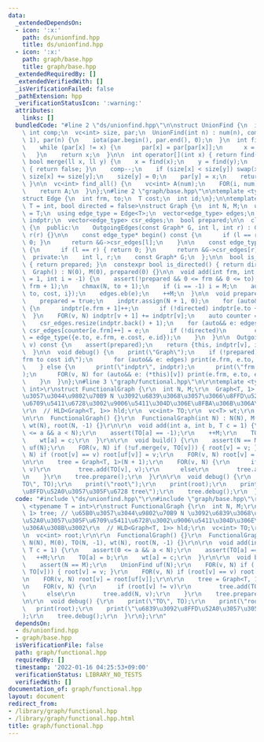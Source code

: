 ```yaml
---
data:
  _extendedDependsOn:
  - icon: ':x:'
    path: ds/unionfind.hpp
    title: ds/unionfind.hpp
  - icon: ':x:'
    path: graph/base.hpp
    title: graph/base.hpp
  _extendedRequiredBy: []
  _extendedVerifiedWith: []
  _isVerificationFailed: false
  _pathExtension: hpp
  _verificationStatusIcon: ':warning:'
  attributes:
    links: []
  bundledCode: "#line 2 \"ds/unionfind.hpp\"\n\nstruct UnionFind {\n  int num;\n \
    \ int comp;\n  vc<int> size, par;\n  UnionFind(int n) : num(n), comp(n), size(n,\
    \ 1), par(n) {\n    iota(par.begin(), par.end(), 0);\n  }\n  int find(int x) {\n\
    \    while (par[x] != x) {\n      par[x] = par[par[x]];\n      x = par[x];\n \
    \   }\n    return x;\n  }\n\n  int operator[](int x) { return find(x); }\n\n \
    \ bool merge(ll x, ll y) {\n    x = find(x);\n    y = find(y);\n    if (x == y)\
    \ { return false; }\n    comp--;\n    if (size[x] < size[y]) swap(x, y);\n   \
    \ size[x] += size[y];\n    size[y] = 0;\n    par[y] = x;\n    return true;\n \
    \ }\n\n  vc<int> find_all() {\n    vc<int> A(num);\n    FOR(i, num) A[i] = find(i);\n\
    \    return A;\n  }\n};\n#line 2 \"graph/base.hpp\"\n\ntemplate <typename T>\n\
    struct Edge {\n  int frm, to;\n  T cost;\n  int id;\n};\n\ntemplate <typename\
    \ T = int, bool directed = false>\nstruct Graph {\n  int N, M;\n  using cost_type\
    \ = T;\n  using edge_type = Edge<T>;\n  vector<edge_type> edges;\n  vector<int>\
    \ indptr;\n  vector<edge_type> csr_edges;\n  bool prepared;\n\n  class OutgoingEdges\
    \ {\n  public:\n    OutgoingEdges(const Graph* G, int l, int r) : G(G), l(l),\
    \ r(r) {}\n\n    const edge_type* begin() const {\n      if (l == r) { return\
    \ 0; }\n      return &G->csr_edges[l];\n    }\n\n    const edge_type* end() const\
    \ {\n      if (l == r) { return 0; }\n      return &G->csr_edges[r];\n    }\n\n\
    \  private:\n    int l, r;\n    const Graph* G;\n  };\n\n  bool is_prepared()\
    \ { return prepared; }\n  constexpr bool is_directed() { return directed; }\n\n\
    \  Graph() : N(0), M(0), prepared(0) {}\n\n  void add(int frm, int to, T cost\
    \ = 1, int i = -1) {\n    assert(!prepared && 0 <= frm && 0 <= to);\n    chmax(N,\
    \ frm + 1);\n    chmax(N, to + 1);\n    if (i == -1) i = M;\n    auto e = edge_type({frm,\
    \ to, cost, i});\n    edges.eb(e);\n    ++M;\n  }\n\n  void prepare() {\n    assert(!prepared);\n\
    \    prepared = true;\n    indptr.assign(N + 1, 0);\n    for (auto&& e: edges)\
    \ {\n      indptr[e.frm + 1]++;\n      if (!directed) indptr[e.to + 1]++;\n  \
    \  }\n    FOR(v, N) indptr[v + 1] += indptr[v];\n    auto counter = indptr;\n\
    \    csr_edges.resize(indptr.back() + 1);\n    for (auto&& e: edges) {\n     \
    \ csr_edges[counter[e.frm]++] = e;\n      if (!directed)\n        csr_edges[counter[e.to]++]\
    \ = edge_type({e.to, e.frm, e.cost, e.id});\n    }\n  }\n\n  OutgoingEdges operator[](int\
    \ v) const {\n    assert(prepared);\n    return {this, indptr[v], indptr[v + 1]};\n\
    \  }\n\n  void debug() {\n    print(\"Graph\");\n    if (!prepared) {\n      print(\"\
    frm to cost id\");\n      for (auto&& e: edges) print(e.frm, e.to, e.cost, e.id);\n\
    \    } else {\n      print(\"indptr\", indptr);\n      print(\"frm to cost id\"\
    );\n      FOR(v, N) for (auto&& e: (*this)[v]) print(e.frm, e.to, e.cost, e.id);\n\
    \    }\n  }\n};\n#line 3 \"graph/functional.hpp\"\n\r\ntemplate <typename T =\
    \ int>\r\nstruct FunctionalGraph {\r\n  int N, M;\r\n  Graph<T, 1> tree; // \u65B0\
    \u3057\u3044\u9802\u70B9 N \u3092\u6839\u3068\u3057\u3066\u8FFD\u52A0\u3057\u305F\
    \u6709\u5411\u6728\u3002\u9006\u5411\u304D\u306E\u8FBA\u306B\u306A\u308B\u3002\
    \r\n  // HLD<Graph<T, 1>> hld;\r\n  vc<int> TO;\r\n  vc<T> wt;\r\n  vc<int> root;\r\
    \n\r\n  FunctionalGraph() {}\r\n  FunctionalGraph(int N) : N(N), M(0), TO(N, -1),\
    \ wt(N), root(N, -1) {}\r\n\r\n  void add(int a, int b, T c = 1) {\r\n    assert(0\
    \ <= a && a < N);\r\n    assert(TO[a] == -1);\r\n    ++M;\r\n    TO[a] = b;\r\n\
    \    wt[a] = c;\r\n  }\r\n\r\n  void build() {\r\n    assert(N == M);\r\n    UnionFind\
    \ uf(N);\r\n    FOR(v, N) if (!uf.merge(v, TO[v])) { root[v] = v; }\r\n    FOR(v,\
    \ N) if (root[v] == v) root[uf[v]] = v;\r\n    FOR(v, N) root[v] = root[uf[v]];\r\
    \n\r\n    tree = Graph<T, 1>(N + 1);\r\n    FOR(v, N) {\r\n      if (root[v] !=\
    \ v)\r\n        tree.add(TO[v], v);\r\n      else\r\n        tree.add(N, v);\r\
    \n    }\r\n    tree.prepare();\r\n  }\r\n\r\n  void debug() {\r\n    print(\"\
    TO\", TO);\r\n    print(\"root\");\r\n    print(root);\r\n    print(\"\u6839\u3092\
    \u8FFD\u52A0\u3057\u305F\u6728 tree\");\r\n    tree.debug();\r\n  }\r\n};\r\n"
  code: "#include \"ds/unionfind.hpp\"\r\n#include \"graph/base.hpp\"\r\n\r\ntemplate\
    \ <typename T = int>\r\nstruct FunctionalGraph {\r\n  int N, M;\r\n  Graph<T,\
    \ 1> tree; // \u65B0\u3057\u3044\u9802\u70B9 N \u3092\u6839\u3068\u3057\u3066\u8FFD\
    \u52A0\u3057\u305F\u6709\u5411\u6728\u3002\u9006\u5411\u304D\u306E\u8FBA\u306B\
    \u306A\u308B\u3002\r\n  // HLD<Graph<T, 1>> hld;\r\n  vc<int> TO;\r\n  vc<T> wt;\r\
    \n  vc<int> root;\r\n\r\n  FunctionalGraph() {}\r\n  FunctionalGraph(int N) :\
    \ N(N), M(0), TO(N, -1), wt(N), root(N, -1) {}\r\n\r\n  void add(int a, int b,\
    \ T c = 1) {\r\n    assert(0 <= a && a < N);\r\n    assert(TO[a] == -1);\r\n \
    \   ++M;\r\n    TO[a] = b;\r\n    wt[a] = c;\r\n  }\r\n\r\n  void build() {\r\n\
    \    assert(N == M);\r\n    UnionFind uf(N);\r\n    FOR(v, N) if (!uf.merge(v,\
    \ TO[v])) { root[v] = v; }\r\n    FOR(v, N) if (root[v] == v) root[uf[v]] = v;\r\
    \n    FOR(v, N) root[v] = root[uf[v]];\r\n\r\n    tree = Graph<T, 1>(N + 1);\r\
    \n    FOR(v, N) {\r\n      if (root[v] != v)\r\n        tree.add(TO[v], v);\r\n\
    \      else\r\n        tree.add(N, v);\r\n    }\r\n    tree.prepare();\r\n  }\r\
    \n\r\n  void debug() {\r\n    print(\"TO\", TO);\r\n    print(\"root\");\r\n \
    \   print(root);\r\n    print(\"\u6839\u3092\u8FFD\u52A0\u3057\u305F\u6728 tree\"\
    );\r\n    tree.debug();\r\n  }\r\n};\r\n"
  dependsOn:
  - ds/unionfind.hpp
  - graph/base.hpp
  isVerificationFile: false
  path: graph/functional.hpp
  requiredBy: []
  timestamp: '2022-01-16 04:25:53+09:00'
  verificationStatus: LIBRARY_NO_TESTS
  verifiedWith: []
documentation_of: graph/functional.hpp
layout: document
redirect_from:
- /library/graph/functional.hpp
- /library/graph/functional.hpp.html
title: graph/functional.hpp
---
```

